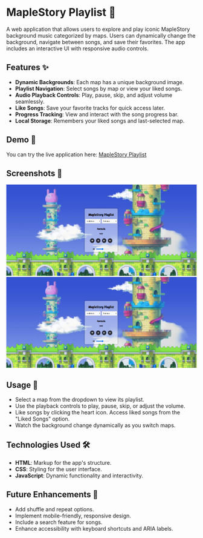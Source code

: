 # MapleStory Playlist 🎵

A web application that allows users to explore and play iconic MapleStory background music categorized by maps. Users can dynamically change the background, navigate between songs, and save their favorites. The app includes an interactive UI with responsive audio controls.

## Features ✨

- **Dynamic Backgrounds**: Each map has a unique background image.
- **Playlist Navigation**: Select songs by map or view your liked songs.
- **Audio Playback Controls**: Play, pause, skip, and adjust volume seamlessly.
- **Like Songs**: Save your favorite tracks for quick access later.
- **Progress Tracking**: View and interact with the song progress bar.
- **Local Storage**: Remembers your liked songs and last-selected map.

## Demo 🎥
You can try the live application here: [MapleStory Playlist](https://pavelsav960.github.io/MS-BGM-Player/)

## Screenshots 📸
![Main Page Screenshot](assets/Screenshots/LudiScreenshot.png)
![Main Page Screenshot](assets/screenshots/LudiScreenshot.png)





## Usage 📖

- Select a map from the dropdown to view its playlist.
- Use the playback controls to play, pause, skip, or adjust the volume.
- Like songs by clicking the heart icon. Access liked songs from the "Liked Songs" option.
- Watch the background change dynamically as you switch maps.

## Technologies Used 🛠️

- **HTML**: Markup for the app's structure.
- **CSS**: Styling for the user interface.
- **JavaScript**: Dynamic functionality and interactivity.

## Future Enhancements 🚀

- Add shuffle and repeat options.
- Implement mobile-friendly, responsive design.
- Include a search feature for songs.
- Enhance accessibility with keyboard shortcuts and ARIA labels.

